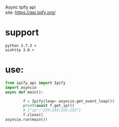 Async Ipify api\
site: https://api.ipify.org/
# support
```
python 3.7.3 +
aiohttp 3.0 +
```

# use:
```python
from ipify_api import Ipify
import asyncio
async def main():

        f = Ipify(loop= asyncio.get_event_loop())
        print(await f.get_ip())
        # {"ip":"255:255:255:255"}
        f.close()
asyncio.run(main())
```